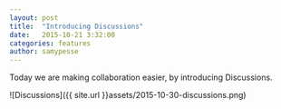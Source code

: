 ```yaml
---
layout: post
title:  "Introducing Discussions"
date:   2015-10-21 3:32:00
categories: features
author: samypesse
---
```


Today we are making collaboration easier, by introducing Discussions.

<!-- more -->

![Discussions]({{ site.url }}assets/2015-10-30-discussions.png)
